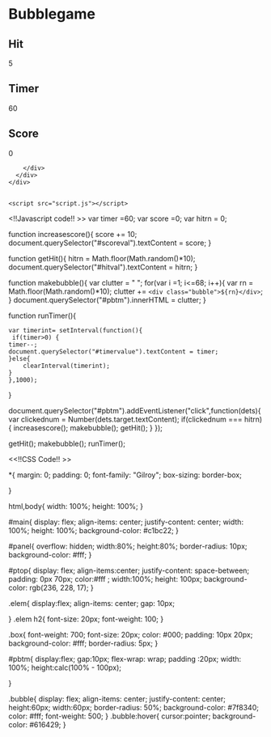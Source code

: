 # Bubblegame

<!DOCTYPE html>
<html lang="en">
  <head>
    <meta charset="UTF-8" />
    <meta name="viewport" content="width=device-width, initial-scale=1.0" />
    <title>Document</title>
    <link rel="stylesheet" href="style.css" />
  </head>
  <body>
    <div id="main">
      <div id="panel">
        <div id="ptop">
          <div class="elem">
            <h2>Hit</h2>
            <div id= "hitval" class="box">5</div>
          </div>
          <div class="elem">
            <h2>Timer</h2>
            <div id ="timervalue" class="box">60</div>
          </div>
          <div class="elem">
            <h2>Score</h2>
            <div id="scoreval" class="box">0</div>
          </div>
        </div>
        <div id="pbtm">
         
        </div>
      </div>
    </div>


    <script src="script.js"></script>
  </body>
</html>



<!!Javascript code!! >>
var timer =60;
var score =0;
var hitrn = 0;

function increasescore(){
    score += 10;
    document.querySelector("#scoreval").textContent = score;
}



function getHit(){
    hitrn = Math.floor(Math.random()*10);
    document.querySelector("#hitval").textContent = hitrn;
}


function makebubble(){
    var clutter = " ";
    for(var i =1; i<=68; i++){
        var rn = Math.floor(Math.random()*10);
        clutter += `<div class="bubble">${rn}</div>`;
    }
    document.querySelector("#pbtm").innerHTML = clutter;
}


function runTimer(){

    var timerint= setInterval(function(){
     if(timer>0) {
    timer--;
    document.querySelector("#timervalue").textContent = timer;
    }else{
        clearInterval(timerint);
    }
    },1000);
     
}

document.querySelector("#pbtm").addEventListener("click",function(dets){
    var clickednum = Number(dets.target.textContent); 
    if(clickednum === hitrn){
        increasescore();
        makebubble();
        getHit();
    }
});



getHit();
makebubble();
runTimer();



<<!!CSS Code!! >>

*{
    margin: 0;
    padding: 0;
    font-family: "Gilroy";
    box-sizing: border-box;

}

html,body{
   width: 100%;
   height: 100%;
}

#main{
    display: flex;
    align-items: center;
    justify-content: center;
    width: 100%;
    height: 100%;
    background-color: #c1bc22;
}

#panel{
    overflow: hidden;
    width:80%;
    height:80%;
    border-radius: 10px;
    background-color: #fff;
}

#ptop{
    display: flex;
    align-items:center;
    justify-content: space-between;
    padding: 0px 70px;
    color:#fff ;
    width:100%;
    height: 100px;
    background-color: rgb(236, 228, 17);
}

.elem{
    display:flex;
   align-items: center;
   gap: 10px;
   
}
.elem h2{
    font-size: 20px;
    font-weight: 100;
}


.box{
  font-weight: 700;
  font-size: 20px;
  color: #000;
  padding: 10px 20px;
  background-color: #fff;
  border-radius: 5px;
}

#pbtm{
    display:flex;
    gap:10px;
    flex-wrap: wrap;
    padding :20px;
    width: 100%;
    height:calc(100% - 100px);
    
}

.bubble{
    display: flex;
    align-items: center;
    justify-content: center;
    height:60px;
    width:60px;
    border-radius: 50%;
    background-color: #7f8340;
    color: #fff;
    font-weight: 500;
}
.bubble:hover{
    cursor:pointer;
    background-color: #616429;
}
